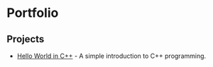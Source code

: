 # Portfolio

## Projects
- [Hello World in C++](blog/hello-world.md) - A simple introduction to C++ programming.
